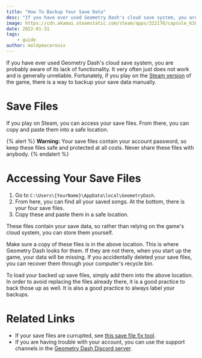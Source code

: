 ```yaml
---
title: "How To Backup Your Save Data"
desc: "If you have ever used Geometry Dash's cloud save system, you are probably aware of its lack of functionality."
image: https://cdn.akamai.steamstatic.com/steam/apps/322170/capsule_616x353.jpg?t=1624472273
date: 2022-01-31
tags:
    - guide
author: moldymacaronix
---
```


If you have ever used Geometry Dash's cloud save system, you are probably aware of its lack of functionality. It very often just does not work and is generally unreliable. Fortunately, if you play on the [Steam version](https://store.steampowered.com/app/322170/Geometry_Dash/) of the game, there is a way to backup your save data manually.

# Save Files

If you play on Steam, you can access your save files. From there, you can copy and paste them into a safe location.

{% alert %}
**Warning:** Your save files contain your account password, so keep these files safe and protected at all costs. Never share these files with anybody.
{% endalert %}

# Accessing Your Save Files

1. Go to `C:\Users\{YourName}\AppData\local\GeometryDash`.
2. From here, you can find all your saved songs. At the bottom, there is your four save files.
3. Copy these and paste them in a safe location.

These files contain your save data, so rather than relying on the game's cloud system, you can store them yourself.

Make sure a copy of these files is in the above location. This is where Geometry Dash looks for them. If they are not there, when you start up the game, your data will be missing. If you accidentally deleted your save files, you can recover them through your computer's recycle bin.

To load your backed up save files, simply add them into the above location. In order to avoid replacing the files already there, it is a good practice to back those up as well. It is also a good practice to always label your backups.

# Related Links

* If your save files are currupted, see [this save file fix tool](https://github.com/WEGFan/Geometry-Dash-Savefile-Fix/releases).
* If you are having trouble with your account, you can use the support channels in the [Geometry Dash Discord server](https://discord.gg/geometrydash).